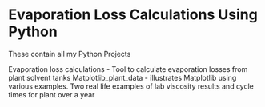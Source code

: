 # Evaporation Loss Calculations Using Python
These contain all my Python Projects

Evaporation loss calculations - Tool to calculate evaporation losses from plant solvent tanks
Matplotlib_plant_data - illustrates Matplotlib using various examples. Two real life examples of lab viscosity results and cycle times for plant over a year
